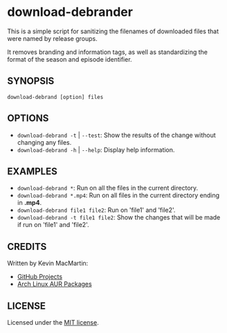 # download-debrander #

This is a simple script for sanitizing the filenames of downloaded files that were named by release groups.

It removes branding and information tags, as well as standardizing the format of the season and episode identifier.

## SYNOPSIS ##

`download-debrand [option] files`

## OPTIONS ##

* `download-debrand -t` | `--test`: Show the results of the change without changing any files.
* `download-debrand -h` | `--help`: Display help information.

## EXAMPLES ##

* `download-debrand *`: Run on all the files in the current directory.
* `download-debrand *.mp4`: Run on all files in the current directory ending in **.mp4**.
* `download-debrand file1 file2`: Run on 'file1' and 'file2'.
* `download-debrand -t file1 file2`: Show the changes that will be made if run on 'file1' and 'file2'.

## CREDITS ##

Written by Kevin MacMartin:

* [GitHub Projects](https://github.com/prurigro)
* [Arch Linux AUR Packages](https://aur.archlinux.org/packages/?SeB=m&K=prurigro)

## LICENSE ##

Licensed under the [MIT license](http://opensource.org/licenses/MIT).
